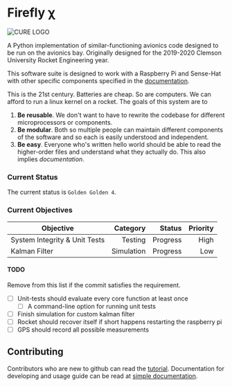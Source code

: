 # Firefly χ

![CURE LOGO](other/media/newlogo.png)

A Python implementation of similar-functioning avionics code designed to be
run on the avionics bay. Originally designed for the 2019-2020 Clemson
University Rocket Engineering year.

This software suite is designed to work with a Raspberry Pi and Sense-Hat
with other specific components specified in the 
[documentation](other/documentation/README.md).

This is the 21st century. Batteries are cheap. So are computers. We can afford
to run a linux kernel on a rocket. The goals of this system are to 
1. **Be reusable**. We don't want to have to rewrite the codebase for different
microprocessors or components. 
2. **Be modular**. Both so multiple people can maintain different components of
the software and so each is easily understood and independent. 
3. **Be easy**. Everyone who's written hello world should be able to read the
higher-order files and understand what they actually do. This also implies 
_documentation_.

### Current Status
The current status is `Golden Golden 4`.

### Current Objectives

| Objective                        | Category   | Status      | Priority |
| ---                              | --:        | --:         | --:      |
| System Integrity & Unit Tests    | Testing    | Progress    | High     |
| Kalman Filter                    | Simulation | Progress    | Low      |

#### TODO
Remove from this list if the commit satisfies the requirement.
* [ ] Unit-tests should evaluate every core function at least once
  * [ ] A command-line option for running unit tests
* [ ] Finish simulation for custom kalman filter
* [ ] Rocket should recover itself if short happens restarting the raspberry pi
* [ ] GPS should record all possible measurements

## Contributing
Contributors who are new to github can read the 
[tutorial](other/documentation/tutorial/README.md).
Documentation for developing and usage guide can be read at
[simple documentation](other/documentation/README.md).
